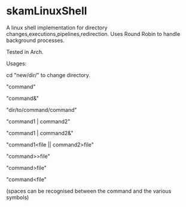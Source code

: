 # skamLinuxShell
A linux shell implementation for directory changes,executions,pipelines,redirection.
Uses Round Robin to handle background processes.

Tested in Arch.

Usages:

cd "new/dir/" to change directory.

"command"

"command&"

"dir/to/command/command"

"command1 | command2"

"command1 | command2&"

"command1<file || command2>file"

"command>>file"

"command>file"

"command<file"

(spaces can be recognised between the command and the various symbols)
